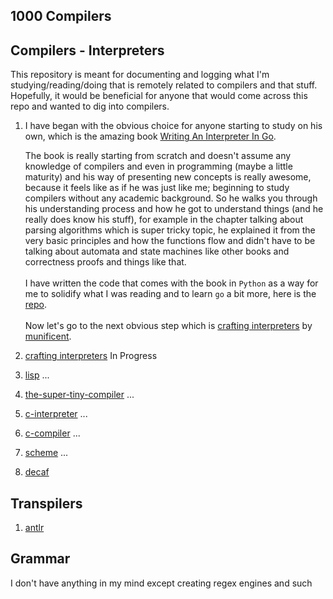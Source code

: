 ## 1000 Compilers

## Compilers - Interpreters

This repository is meant for documenting and logging what I'm studying/reading/doing that is remotely related to compilers and that stuff. Hopefully, it would be beneficial for anyone that would come across this repo and wanted to dig into compilers. </br>  

1. I have began with the obvious choice for anyone starting to study on his own, which is the amazing book [Writing An Interpreter In Go](https://interpreterbook.com/). 
    
    The book is really starting from scratch and doesn't assume any knowledge of compilers and even in programming (maybe a little maturity) and his way of presenting new concepts is really awesome, because it feels like as if he was just like me; beginning to study compilers without any academic background. So he walks you through his understanding process and how he got to understand things (and he really does know his stuff), for example in the chapter talking about parsing algorithms which is super tricky topic, he explained it from the very basic principles and how the functions flow and didn't have to be talking about automata and state machines like other books and correctness proofs and things like that.</br></br>
    I have written the code that comes with the book in `Python` as a way for me to solidify what I was reading and to learn `go` a bit more, here is the [repo](https://github.com/omar-3/Monkey-Compiler).</br></br>
    Now let's go to the next obvious step which is [crafting interpreters](https://craftinginterpreters.com/) by [munificent](https://github.com/munificent).

2. [crafting interpreters](https://craftinginterpreters.com/) In Progress

3. [lisp](http://buildyourownlisp.com/contents) ...

4. [the-super-tiny-compiler](https://github.com/jamiebuilds/the-super-tiny-compiler) ...

5. [c-interpreter](https://github.com/lotabout/write-a-C-interpreter) ...

6. [c-compiler](https://github.com/lotabout/Let-s-build-a-compiler) ...

7. [scheme](http://peter.michaux.ca/articles/scheme-from-scratch-introduction) ...

8. [decaf](https://parasol.tamu.edu/courses/decaf/students/)

## Transpilers

1. [antlr](https://www.amazon.com/Definitive-ANTLR-4-Reference/dp/1934356999/ref=sr_1_1?dchild=1&keywords=antlr&qid=1599877027&sr=8-1)

## Grammar

I don't have anything in my mind except creating regex engines and such 
